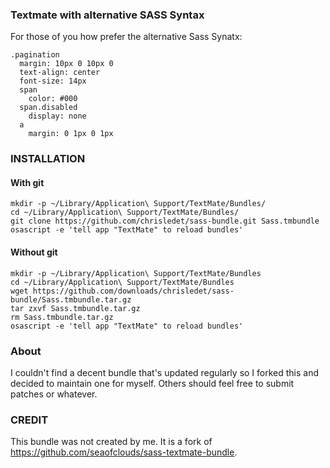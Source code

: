 ### Textmate with alternative SASS Syntax

For those of you how prefer the alternative Sass Synatx:

    .pagination
      margin: 10px 0 10px 0
      text-align: center
      font-size: 14px
      span
        color: #000
      span.disabled
        display: none
      a 
        margin: 0 1px 0 1px

### INSTALLATION

#### With git

    mkdir -p ~/Library/Application\ Support/TextMate/Bundles/
    cd ~/Library/Application\ Support/TextMate/Bundles/
    git clone https://github.com/chrisledet/sass-bundle.git Sass.tmbundle
    osascript -e 'tell app "TextMate" to reload bundles'

#### Without git
    mkdir -p ~/Library/Application\ Support/TextMate/Bundles
    cd ~/Library/Application\ Support/TextMate/Bundles
    wget https://github.com/downloads/chrisledet/sass-bundle/Sass.tmbundle.tar.gz
    tar zxvf Sass.tmbundle.tar.gz
    rm Sass.tmbundle.tar.gz
    osascript -e 'tell app "TextMate" to reload bundles'

### About
I couldn't find a decent bundle that's updated regularly so I forked this and decided to 
maintain one for myself. Others should feel free to submit patches or whatever.

### CREDIT
This bundle was not created by me. It is a fork of <https://github.com/seaofclouds/sass-textmate-bundle>.
